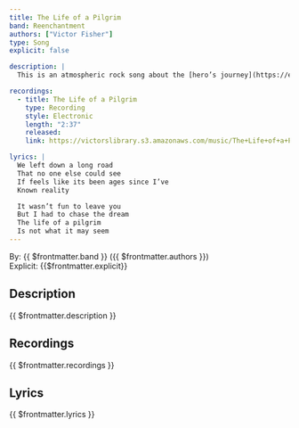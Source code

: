 ```yaml
---
title: The Life of a Pilgrim
band: Reenchantment
authors: ["Victor Fisher"]
type: Song
explicit: false

description: |
  This is an atmospheric rock song about the [hero’s journey](https://en.wikipedia.org/wiki/Hero%27s_journey) and [The Way of a Pilgrim](https://en.wikipedia.org/wiki/The_Way_of_a_Pilgrim). Both sources contain fascinating perspectives on the nature of mystical practice.

recordings:
  - title: The Life of a Pilgrim
    type: Recording
    style: Electronic
    length: "2:37"
    released: 
    link: https://victorslibrary.s3.amazonaws.com/music/The+Life+of+a+Pilgrim/The+Life+of+a+Pilgrim.mp3

lyrics: |
  We left down a long road
  That no one else could see
  If feels like its been ages since I’ve
  Known reality

  It wasn’t fun to leave you
  But I had to chase the dream
  The life of a pilgrim
  Is not what it may seem
---
```


By: {{ $frontmatter.band }} ({{ $frontmatter.authors }})  
Explicit: {{$frontmatter.explicit}}

## Description

{{ $frontmatter.description }}

## Recordings

{{ $frontmatter.recordings }}

## Lyrics

{{ $frontmatter.lyrics }}
